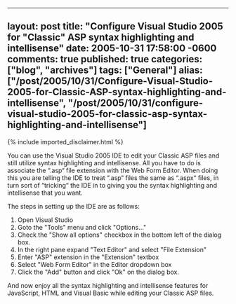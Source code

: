   ---
  layout: post
  title: "Configure Visual Studio 2005 for "Classic" ASP syntax highlighting and intellisense"
  date: 2005-10-31 17:58:00 -0600
  comments: true
  published: true
  categories: ["blog", "archives"]
  tags: ["General"]
  alias: ["/post/2005/10/31/Configure-Visual-Studio-2005-for-Classic-ASP-syntax-highlighting-and-intellisense", "/post/2005/10/31/configure-visual-studio-2005-for-classic-asp-syntax-highlighting-and-intellisense"]
  ---
<!-- more -->
{% include imported_disclaimer.html %}
<P>You can use the Visual Studio 2005 IDE to edit your Classic ASP files and still utilize syntax highlighting and intellisense. All you have to do is associate the &#8220;.asp&#8220; file extension with the Web Form Editor. When doing this you are telling the IDE to treat &#8220;.asp&#8220; files the same as &#8220;.aspx&#8220; files, in turn sort of &#8220;tricking&#8220; the IDE in to giving you the syntax highlighting and intellisense that you want.</P>
<P>The steps in setting up the IDE are as follows:</P>
<OL>
<LI>Open Visual Studio</LI>
<LI>Goto the "Tools" menu and click "Options..."</LI>
<LI>Check the "Show all options" checkbox in the bottom left of the dialog box.</LI>
<LI>In the right pane expand "Text Editor" and select "File Extension"</LI>
<LI>Enter "ASP" extension in the "Extension" textbox</LI>
<LI>Select "Web Form Editor" in the Editor dropdown box</LI>
<LI>Click the "Add" button and click "Ok" on the dialog box.</LI></OL>
<P>And now enjoy all the syntax highlighting and intellisense features for JavaScript, HTML and Visual Basic while editing your Classic ASP files.</P>
